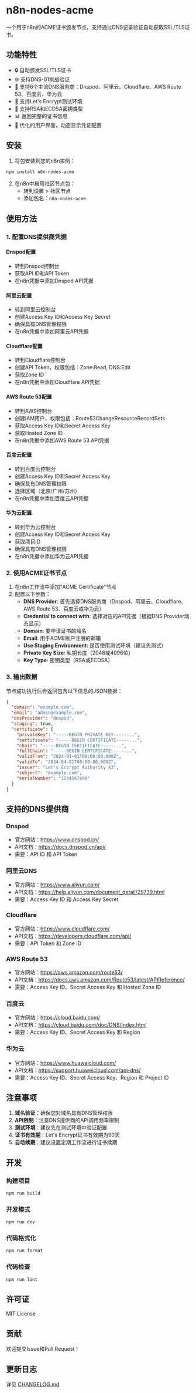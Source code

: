 # n8n-nodes-acme

一个用于n8n的ACME证书颁发节点，支持通过DNS记录验证自动获取SSL/TLS证书。

## 功能特性

- 🔒 自动颁发SSL/TLS证书
- 🌐 支持DNS-01挑战验证
- 🏢 支持6个主流DNS服务商：Dnspod、阿里云、Cloudflare、AWS Route 53、百度云、华为云
- 🧪 支持Let's Encrypt测试环境
- 🔑 支持RSA和ECDSA密钥类型
- 📊 返回完整的证书信息
- 🎨 优化的用户界面，动态显示凭证配置

## 安装

1. 将包安装到您的n8n实例：
```bash
npm install n8n-nodes-acme
```

2. 在n8n中启用社区节点包：
   - 转到设置 > 社区节点
   - 添加包名：`n8n-nodes-acme`

## 使用方法

### 1. 配置DNS提供商凭据

#### Dnspod配置
- 转到Dnspod控制台
- 获取API ID和API Token
- 在n8n凭据中添加Dnspod API凭据

#### 阿里云配置
- 转到阿里云控制台
- 创建Access Key ID和Access Key Secret
- 确保具有DNS管理权限
- 在n8n凭据中添加阿里云API凭据

#### Cloudflare配置
- 转到Cloudflare控制台
- 创建API Token，权限包括：Zone:Read, DNS:Edit
- 获取Zone ID
- 在n8n凭据中添加Cloudflare API凭据

#### AWS Route 53配置
- 转到AWS控制台
- 创建IAM用户，权限包括：Route53ChangeResourceRecordSets
- 获取Access Key ID和Secret Access Key
- 获取Hosted Zone ID
- 在n8n凭据中添加AWS Route 53 API凭据

#### 百度云配置
- 转到百度云控制台
- 创建Access Key ID和Secret Access Key
- 确保具有DNS管理权限
- 选择区域（北京/广州/苏州）
- 在n8n凭据中添加百度云API凭据

#### 华为云配置
- 转到华为云控制台
- 创建Access Key ID和Secret Access Key
- 获取项目ID
- 确保具有DNS管理权限
- 在n8n凭据中添加华为云API凭据

### 2. 使用ACME证书节点

1. 在n8n工作流中添加"ACME Certificate"节点
2. 配置以下参数：
   - **DNS Provider**: 首先选择DNS服务商（Dnspod、阿里云、Cloudflare、AWS Route 53、百度云或华为云）
   - **Credential to connect with**: 选择对应的API凭据（根据DNS Provider动态显示）
   - **Domain**: 要申请证书的域名
   - **Email**: 用于ACME账户注册的邮箱
   - **Use Staging Environment**: 是否使用测试环境（建议先测试）
   - **Private Key Size**: 私钥长度（2048或4096位）
   - **Key Type**: 密钥类型（RSA或ECDSA）

### 3. 输出数据

节点成功执行后会返回包含以下信息的JSON数据：

```json
{
  "domain": "example.com",
  "email": "admin@example.com",
  "dnsProvider": "dnspod",
  "staging": true,
  "certificate": {
    "privateKey": "-----BEGIN PRIVATE KEY-----...",
    "certificate": "-----BEGIN CERTIFICATE-----...",
    "chain": "-----BEGIN CERTIFICATE-----...",
    "fullChain": "-----BEGIN CERTIFICATE-----...",
    "validFrom": "2024-01-01T00:00:00.000Z",
    "validTo": "2024-04-01T00:00:00.000Z",
    "issuer": "Let's Encrypt Authority X3",
    "subject": "example.com",
    "serialNumber": "1234567890"
  }
}
```

## 支持的DNS提供商

### Dnspod
- 官方网站：https://www.dnspod.cn/
- API文档：https://docs.dnspod.cn/api/
- 需要：API ID 和 API Token

### 阿里云DNS
- 官方网站：https://www.aliyun.com/
- API文档：https://help.aliyun.com/document_detail/29739.html
- 需要：Access Key ID 和 Access Key Secret

### Cloudflare
- 官方网站：https://www.cloudflare.com/
- API文档：https://developers.cloudflare.com/api/
- 需要：API Token 和 Zone ID

### AWS Route 53
- 官方网站：https://aws.amazon.com/route53/
- API文档：https://docs.aws.amazon.com/Route53/latest/APIReference/
- 需要：Access Key ID、Secret Access Key 和 Hosted Zone ID

### 百度云
- 官方网站：https://cloud.baidu.com/
- API文档：https://cloud.baidu.com/doc/DNS/index.html
- 需要：Access Key ID、Secret Access Key 和 Region

### 华为云
- 官方网站：https://www.huaweicloud.com/
- API文档：https://support.huaweicloud.com/api-dns/
- 需要：Access Key ID、Secret Access Key、Region 和 Project ID

## 注意事项

1. **域名验证**：确保您对域名具有DNS管理权限
2. **API限制**：注意DNS提供商的API调用频率限制
3. **测试环境**：建议先在测试环境中验证配置
4. **证书有效期**：Let's Encrypt证书有效期为90天
5. **自动续期**：建议设置定期工作流进行证书续期

## 开发

### 构建项目
```bash
npm run build
```

### 开发模式
```bash
npm run dev
```

### 代码格式化
```bash
npm run format
```

### 代码检查
```bash
npm run lint
```

## 许可证

MIT License

## 贡献

欢迎提交Issue和Pull Request！

## 更新日志

详见 [CHANGELOG.md](./CHANGELOG.md)
